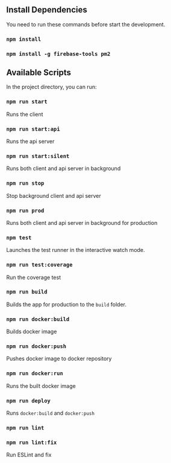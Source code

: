 ## Install Dependencies

You need to run these commands before start the development.

### `npm install`
### `npm install -g firebase-tools pm2`

## Available Scripts

In the project directory, you can run:

### `npm run start`

Runs the client

### `npm run start:api`

Runs the api server

### `npm run start:silent`

Runs both client and api server in background

### `npm run stop`

Stop background client and api server

### `npm run prod`

Runs both client and api server in background for production

### `npm test`

Launches the test runner in the interactive watch mode.

### `npm run test:coverage`

Run the coverage test

### `npm run build`

Builds the app for production to the `build` folder.

### `npm run docker:build`

Builds docker image

### `npm run docker:push`

Pushes docker image to docker repository 

### `npm run docker:run`

Runs the built docker image

### `npm run deploy`

Runs `docker:build` and `docker:push`

### `npm run lint`
### `npm run lint:fix`

Run ESLint and fix
